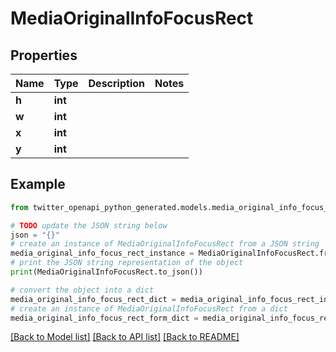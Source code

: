 # MediaOriginalInfoFocusRect


## Properties

Name | Type | Description | Notes
------------ | ------------- | ------------- | -------------
**h** | **int** |  | 
**w** | **int** |  | 
**x** | **int** |  | 
**y** | **int** |  | 

## Example

```python
from twitter_openapi_python_generated.models.media_original_info_focus_rect import MediaOriginalInfoFocusRect

# TODO update the JSON string below
json = "{}"
# create an instance of MediaOriginalInfoFocusRect from a JSON string
media_original_info_focus_rect_instance = MediaOriginalInfoFocusRect.from_json(json)
# print the JSON string representation of the object
print(MediaOriginalInfoFocusRect.to_json())

# convert the object into a dict
media_original_info_focus_rect_dict = media_original_info_focus_rect_instance.to_dict()
# create an instance of MediaOriginalInfoFocusRect from a dict
media_original_info_focus_rect_form_dict = media_original_info_focus_rect.from_dict(media_original_info_focus_rect_dict)
```
[[Back to Model list]](../README.md#documentation-for-models) [[Back to API list]](../README.md#documentation-for-api-endpoints) [[Back to README]](../README.md)



